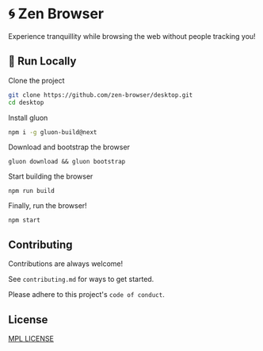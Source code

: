
# 🌀 Zen Browser

Experience tranquillity while browsing the web without people tracking you!


## 🚀 Run Locally

Clone the project

```bash
git clone https://github.com/zen-browser/desktop.git
cd desktop
```

Install gluon 

```bash
npm i -g gluon-build@next
```

Download and bootstrap the browser

```
gluon download && gluon bootstrap
```

Start building the browser

```
npm run build
```

Finally, run the browser!

```
npm start
```

## Contributing

Contributions are always welcome!

See `contributing.md` for ways to get started.

Please adhere to this project's `code of conduct`.


## License

[MPL LICENSE](https://choosealicense.com/licenses/mit/)

